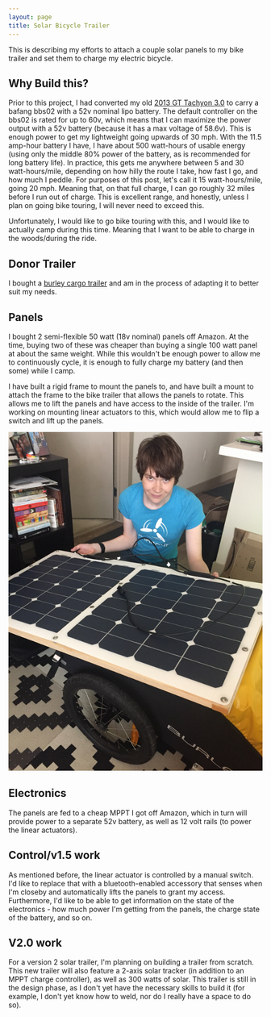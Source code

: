 ```yaml
---
layout: page
title: Solar Bicycle Trailer
---
```


This is describing my efforts to attach a couple solar panels to my bike trailer and set them to charge my electric bicycle.

## Why Build this?

Prior to this project, I had converted my old [2013 GT Tachyon 3.0](http://www.gtbicycles.com/usa_en/2013/bikes/road/performance/tachyon-3-0) to carry a bafang bbs02 with a 52v nominal lipo battery. The default controller on the bbs02 is rated for up to 60v, which means that I can maximize the power output with a 52v battery (because it has a max voltage of 58.6v). This is enough power to get my lightweight going upwards of 30 mph. With the 11.5 amp-hour battery I have, I have about 500 watt-hours of usable energy (using only the middle 80% power of the battery, as is recommended for long battery life). In practice, this gets me anywhere between 5 and 30 watt-hours/mile, depending on how hilly the route I take, how fast I go, and how much I peddle. For purposes of this post, let's call it 15 watt-hours/mile, going 20 mph. Meaning that, on that full charge, I can go roughly 32 miles before I run out of charge. This is excellent range, and honestly, unless I plan on going bike touring, I will never need to exceed this.

Unfortunately, I would like to go bike touring with this, and I would like to actually camp during this time. Meaning that I want to be able to charge in the woods/during the ride.

## Donor Trailer

I bought a [burley cargo trailer](https://burley.com/product/nomad/) and am in the process of adapting it to better suit my needs.

## Panels

I bought 2 semi-flexible 50 watt (18v nominal) panels off Amazon. At the time, buying two of these was cheaper than buying a single 100 watt panel at about the same weight. While this wouldn't be enough power to allow me to continuously cycle, it is enough to fully charge my battery (and then some) while I camp.

I have built a rigid frame to mount the panels to, and have built a mount to attach the frame to the bike trailer that allows the panels to rotate. This allows me to lift the panels and have access to the inside of the trailer. I'm working on mounting linear actuators to this, which would allow me to flip a switch and lift up the panels.

![Panels on Frame on Trailer](/assets/solar_trailer_panels_mounted.jpg)

## Electronics

The panels are fed to a cheap MPPT I got off Amazon, which in turn will provide power to a separate 52v battery, as well as 12 volt rails (to power the linear actuators).

## Control/v1.5 work

As mentioned before, the linear actuator is controlled by a manual switch. I'd like to replace that with a bluetooth-enabled accessory that senses when I'm closeby and automatically lifts the panels to grant my access. Furthermore, I'd like to be able to get information on the state of the electronics - how much power I'm getting from the panels, the charge state of the battery, and so on.

## V2.0 work

For a version 2 solar trailer, I'm planning on building a trailer from scratch. This new trailer will also feature a 2-axis solar tracker (in addition to an MPPT charge controller), as well as 300 watts of solar. This trailer is still in the design phase, as I don't yet have the necessary skills to build it (for example, I don't yet know how to weld, nor do I really have a space to do so).
